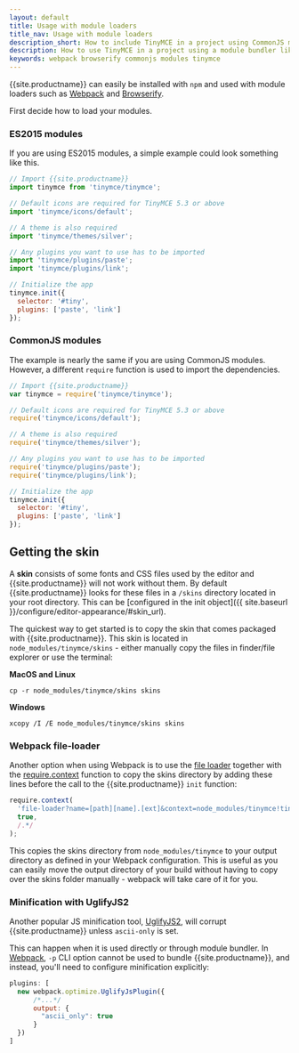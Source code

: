 ```yaml
---
layout: default
title: Usage with module loaders
title_nav: Usage with module loaders
description_short: How to include TinyMCE in a project using CommonJS modules.
description: How to use TinyMCE in a project using a module bundler like Webpack or Browserify
keywords: webpack browserify commonjs modules tinymce
---
```


{{site.productname}} can easily be installed with `npm` and used with module loaders such as [Webpack](https://webpack.github.io/) and [Browserify](http://browserify.org/).

First decide how to load your modules.

### ES2015 modules

If you are using ES2015 modules, a simple example could look something like this.

```javascript
// Import {{site.productname}}
import tinymce from 'tinymce/tinymce';

// Default icons are required for TinyMCE 5.3 or above
import 'tinymce/icons/default';

// A theme is also required
import 'tinymce/themes/silver';

// Any plugins you want to use has to be imported
import 'tinymce/plugins/paste';
import 'tinymce/plugins/link';

// Initialize the app
tinymce.init({
  selector: '#tiny',
  plugins: ['paste', 'link']
});
```

### CommonJS modules

The example is nearly the same if you are using CommonJS modules. However, a different `require` function is used to import the dependencies.

```javascript
// Import {{site.productname}}
var tinymce = require('tinymce/tinymce');

// Default icons are required for TinyMCE 5.3 or above
require('tinymce/icons/default');

// A theme is also required
require('tinymce/themes/silver');

// Any plugins you want to use has to be imported
require('tinymce/plugins/paste');
require('tinymce/plugins/link');

// Initialize the app
tinymce.init({
  selector: '#tiny',
  plugins: ['paste', 'link']
});
```

## Getting the skin

A **skin** consists of some fonts and CSS files used by the editor and {{site.productname}} will not work without them. By default {{site.productname}} looks for these files in a `/skins` directory located in your root directory. This can  be [configured in the init object]({{ site.baseurl }}/configure/editor-appearance/#skin_url).

The quickest way to get started is to copy the skin that comes packaged with {{site.productname}}. This skin is located in `node_modules/tinymce/skins` - either manually copy the files in finder/file explorer or use the terminal:

**MacOS and Linux**

```
cp -r node_modules/tinymce/skins skins
```
**Windows**

```
xcopy /I /E node_modules/tinymce/skins skins
```

### Webpack file-loader

Another option when using Webpack is to use the [file loader](https://github.com/webpack/file-loader) together with the [require.context](https://github.com/webpack/docs/wiki/context) function to copy the skins directory by adding these lines before the call to the {{site.productname}} `init` function:

```javascript
require.context(
  'file-loader?name=[path][name].[ext]&context=node_modules/tinymce!tinymce/skins',
  true,
  /.*/
);
```

This copies the skins directory from `node_modules/tinymce` to your output directory as defined in your Webpack configuration. This is useful as you can easily move the output directory of your build without having to copy over the skins folder manually - webpack will take care of it for you.

### Minification with UglifyJS2

Another popular JS minification tool, [UglifyJS2](https://github.com/mishoo/UglifyJS2), will corrupt {{site.productname}} unless `ascii-only` is set.

This can happen when it is used directly or through module bundler. In [Webpack](https://webpack.github.io/), `-p` CLI option cannot be used to bundle {{site.productname}}, and instead, you'll need to configure minification explicitly:

```javascript
plugins: [
  new webpack.optimize.UglifyJsPlugin({
      /*...*/
      output: {
        "ascii_only": true
      }
  })
]
```
